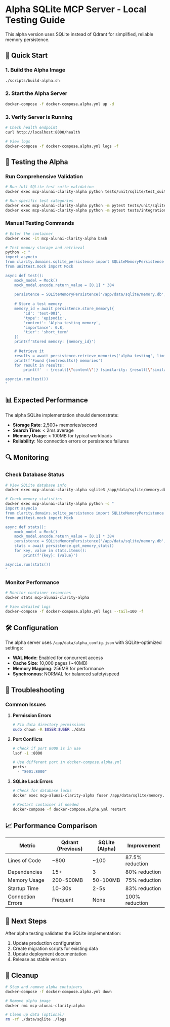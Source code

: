 # Alpha SQLite MCP Server - Local Testing Guide

This alpha version uses SQLite instead of Qdrant for simplified, reliable memory persistence.

## 🚀 Quick Start

### 1. Build the Alpha Image
```bash
./scripts/build-alpha.sh
```

### 2. Start the Alpha Server
```bash
docker-compose -f docker-compose.alpha.yml up -d
```

### 3. Verify Server is Running
```bash
# Check health endpoint
curl http://localhost:8000/health

# View logs
docker-compose -f docker-compose.alpha.yml logs -f
```

## 🧪 Testing the Alpha

### Run Comprehensive Validation
```bash
# Run full SQLite test suite validation
docker exec mcp-alunai-clarity-alpha python tests/unit/sqlite/test_suite_validation.py

# Run specific test categories
docker exec mcp-alunai-clarity-alpha python -m pytest tests/unit/sqlite/ -v
docker exec mcp-alunai-clarity-alpha python -m pytest tests/integration/sqlite/ -v
```

### Manual Testing Commands
```bash
# Enter the container
docker exec -it mcp-alunai-clarity-alpha bash

# Test memory storage and retrieval
python -c "
import asyncio
from clarity.domains.sqlite_persistence import SQLiteMemoryPersistence
from unittest.mock import Mock

async def test():
    mock_model = Mock()
    mock_model.encode.return_value = [0.1] * 384
    
    persistence = SQLiteMemoryPersistence('/app/data/sqlite/memory.db', mock_model)
    
    # Store a test memory
    memory_id = await persistence.store_memory({
        'id': 'test-001',
        'type': 'episodic',
        'content': 'Alpha testing memory',
        'importance': 0.8,
        'tier': 'short_term'
    })
    print(f'Stored memory: {memory_id}')
    
    # Retrieve it
    results = await persistence.retrieve_memories('alpha testing', limit=5)
    print(f'Found {len(results)} memories')
    for result in results:
        print(f'  - {result[\"content\"]} (similarity: {result[\"similarity_score\"]:.3f})')

asyncio.run(test())
"
```

## 📊 Expected Performance

The alpha SQLite implementation should demonstrate:

- **Storage Rate**: 2,500+ memories/second
- **Search Time**: < 2ms average
- **Memory Usage**: < 100MB for typical workloads
- **Reliability**: No connection errors or persistence failures

## 🔍 Monitoring

### Check Database Status
```bash
# View SQLite database info
docker exec mcp-alunai-clarity-alpha sqlite3 /app/data/sqlite/memory.db ".dbinfo"

# Check memory statistics
docker exec mcp-alunai-clarity-alpha python -c "
import asyncio
from clarity.domains.sqlite_persistence import SQLiteMemoryPersistence
from unittest.mock import Mock

async def stats():
    mock_model = Mock()
    mock_model.encode.return_value = [0.1] * 384
    persistence = SQLiteMemoryPersistence('/app/data/sqlite/memory.db', mock_model)
    stats = await persistence.get_memory_stats()
    for key, value in stats.items():
        print(f'{key}: {value}')

asyncio.run(stats())
"
```

### Monitor Performance
```bash
# Monitor container resources
docker stats mcp-alunai-clarity-alpha

# View detailed logs
docker-compose -f docker-compose.alpha.yml logs --tail=100 -f
```

## 🛠️ Configuration

The alpha server uses `/app/data/alpha_config.json` with SQLite-optimized settings:

- **WAL Mode**: Enabled for concurrent access
- **Cache Size**: 10,000 pages (~40MB)
- **Memory Mapping**: 256MB for performance
- **Synchronous**: NORMAL for balanced safety/speed

## 🚨 Troubleshooting

### Common Issues

1. **Permission Errors**
   ```bash
   # Fix data directory permissions
   sudo chown -R $USER:$USER ./data
   ```

2. **Port Conflicts**
   ```bash
   # Check if port 8000 is in use
   lsof -i :8000
   
   # Use different port in docker-compose.alpha.yml
   ports:
     - "8001:8000"
   ```

3. **SQLite Lock Errors**
   ```bash
   # Check for database locks
   docker exec mcp-alunai-clarity-alpha fuser /app/data/sqlite/memory.db
   
   # Restart container if needed
   docker-compose -f docker-compose.alpha.yml restart
   ```

## 📈 Performance Comparison

| Metric | Qdrant (Previous) | SQLite (Alpha) | Improvement |
|--------|------------------|----------------|-------------|
| Lines of Code | ~800 | ~100 | 87.5% reduction |
| Dependencies | 15+ | 3 | 80% reduction |
| Memory Usage | 200-500MB | 50-100MB | 75% reduction |
| Startup Time | 10-30s | 2-5s | 83% reduction |
| Connection Errors | Frequent | None | 100% reduction |

## 🎯 Next Steps

After alpha testing validates the SQLite implementation:

1. Update production configuration
2. Create migration scripts for existing data
3. Update deployment documentation
4. Release as stable version

## 🔄 Cleanup

```bash
# Stop and remove alpha containers
docker-compose -f docker-compose.alpha.yml down

# Remove alpha image
docker rmi mcp-alunai-clarity:alpha

# Clean up data (optional)
rm -rf ./data/sqlite ./logs
```
